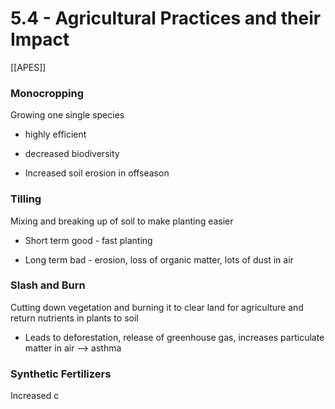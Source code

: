 # 5\.4 - Agricultural Practices and their Impact

[[APES]]

### Monocropping

Growing one single species

- highly efficient

- decreased biodiversity

- Increased soil erosion in offseason

### Tilling

Mixing and breaking up of soil to make planting easier

- Short term good - fast planting

- Long term bad - erosion, loss of organic matter, lots of dust in air

### Slash and Burn

Cutting down vegetation and burning it to clear land for agriculture and return nutrients in plants to soil

- Leads to deforestation, release of greenhouse gas, increases particulate matter in air    --> asthma

### Synthetic Fertilizers

Increased c